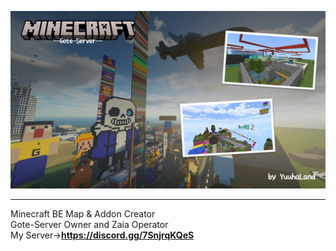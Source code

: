 [![gote](https://raw.githubusercontent.com/YuuhaLand/YuuhaLand/refs/heads/main/gote.jpg)](https://sites.google.com/view/gote-server/)
***
Minecraft BE Map & Addon Creator  
Gote-Server Owner and Zaia Operator  
My Server→**https://discord.gg/7SnjrqKQeS**
